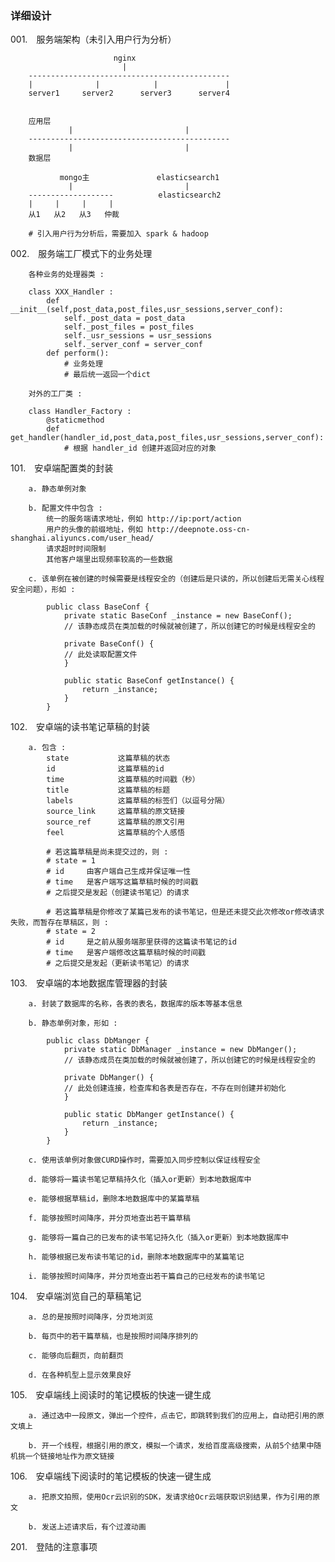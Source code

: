 ### 详细设计 ###



001.　服务端架构（未引入用户行为分析）  

                           nginx  
                             |  
        ---------------------------------------------  
        |              |            |               |  
        server1     server2      server3      server4  
        
        
        应用层  
                 |                         |  
        ---------------------------------------------  
                 |                         |  
        数据层  
        
               mongo主               elasticsearch1  
                 |                         |  
        -------------------          elasticsearch2  
        |     |     |     |  
        从1   从2   从3   仲裁  
        
        # 引入用户行为分析后，需要加入 spark & hadoop  



002.　服务端工厂模式下的业务处理  

        各种业务的处理器类 :  
        
        class XXX_Handler :  
            def __init__(self,post_data,post_files,usr_sessions,server_conf):  
                self._post_data = post_data  
                self._post_files = post_files  
                self._usr_sessions = usr_sessions  
                self._server_conf = server_conf  
            def perform():  
                # 业务处理  
                # 最后统一返回一个dict  
        
        对外的工厂类 :  
        
        class Handler_Factory :  
            @staticmethod  
            def get_handler(handler_id,post_data,post_files,usr_sessions,server_conf):  
                # 根据 handler_id 创建并返回对应的对象  



101.　安卓端配置类的封装  

        a. 静态单例对象  
        
        b. 配置文件中包含 :  
            统一的服务端请求地址，例如 http://ip:port/action  
            用户的头像的前缀地址，例如 http://deepnote.oss-cn-shanghai.aliyuncs.com/user_head/  
            请求超时时间限制  
            其他客户端里出现频率较高的一些数据  
        
        c. 该单例在被创建的时候需要是线程安全的（创建后是只读的，所以创建后无需关心线程安全问题），形如 :  
        
            public class BaseConf {  
                private static BaseConf _instance = new BaseConf();  
                // 该静态成员在类加载的时候就被创建了，所以创建它的时候是线程安全的  
                
                private BaseConf() {  
                // 此处读取配置文件  
                }  
                
                public static BaseConf getInstance() {  
                    return _instance;  
                }  
            }  



102.　安卓端的读书笔记草稿的封装  

        a. 包含 :  
            state           这篇草稿的状态  
            id              这篇草稿的id  
            time            这篇草稿的时间戳（秒）  
            title           这篇草稿的标题  
            labels          这篇草稿的标签们（以逗号分隔）  
            source_link     这篇草稿的原文链接  
            source_ref      这篇草稿的原文引用  
            feel            这篇草稿的个人感悟  
            
            # 若这篇草稿是尚未提交过的，则 :  
            # state = 1  
            # id     由客户端自己生成并保证唯一性  
            # time   是客户端写这篇草稿时候的时间戳  
            # 之后提交是发起（创建读书笔记）的请求  
            
            # 若这篇草稿是你修改了某篇已发布的读书笔记，但是还未提交此次修改or修改请求失败，而暂存在草稿区，则 :  
            # state = 2  
            # id     是之前从服务端那里获得的这篇读书笔记的id  
            # time   是客户端修改这篇草稿时候的时间戳  
            # 之后提交是发起（更新读书笔记）的请求  



103.　安卓端的本地数据库管理器的封装  

        a. 封装了数据库的名称，各表的表名，数据库的版本等基本信息  
        
        b. 静态单例对象，形如 :  
        
            public class DbManger {  
                private static DbManager _instance = new DbManger();  
                // 该静态成员在类加载的时候就被创建了，所以创建它的时候是线程安全的  
                
                private DbManger() {  
                // 此处创建连接，检查库和各表是否存在，不存在则创建并初始化  
                }  
                
                public static DbManger getInstance() {  
                    return _instance;  
                }  
            }  
        
        c. 使用该单例对象做CURD操作时，需要加入同步控制以保证线程安全  
        
        d. 能够将一篇读书笔记草稿持久化（插入or更新）到本地数据库中  
        
        e. 能够根据草稿id，删除本地数据库中的某篇草稿  
        
        f. 能够按照时间降序，并分页地查出若干篇草稿  
        
        g. 能够将一篇自己的已发布的读书笔记持久化（插入or更新）到本地数据库中  
        
        h. 能够根据已发布读书笔记的id，删除本地数据库中的某篇笔记  
        
        i. 能够按照时间降序，并分页地查出若干篇自己的已经发布的读书笔记  



104.　安卓端浏览自己的草稿笔记  

        a. 总的是按照时间降序，分页地浏览  
        
        b. 每页中的若干篇草稿，也是按照时间降序排列的  
        
        c. 能够向后翻页，向前翻页  
        
        d. 在各种机型上显示效果良好  



105.　安卓端线上阅读时的笔记模板的快速一键生成  

        a. 通过选中一段原文，弹出一个控件，点击它，即跳转到我们的应用上，自动把引用的原文填上  
        
        b. 开一个线程，根据引用的原文，模拟一个请求，发给百度高级搜索，从前5个结果中随机挑一个链接地址作为原文链接  



106.　安卓端线下阅读时的笔记模板的快速一键生成  

        a. 把原文拍照，使用Ocr云识别的SDK，发请求给Ocr云端获取识别结果，作为引用的原文  
        
        b. 发送上述请求后，有个过渡动画  



201.　登陆的注意事项  














